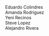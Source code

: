 Eduardo Colindres  
Amanda Rodriguez   
Yeni Recinos     
Steve Lopez           
Alejandro Rivera  
